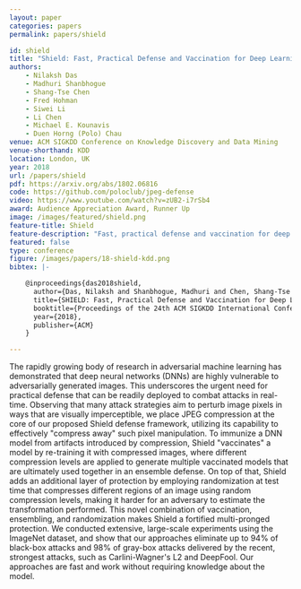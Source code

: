 ```yaml
---
layout: paper
categories: papers
permalink: papers/shield

id: shield
title: "Shield: Fast, Practical Defense and Vaccination for Deep Learning using JPEG Compression"
authors: 
    - Nilaksh Das
    - Madhuri Shanbhogue
    - Shang-Tse Chen
    - Fred Hohman
    - Siwei Li
    - Li Chen
    - Michael E. Kounavis
    - Duen Horng (Polo) Chau
venue: ACM SIGKDD Conference on Knowledge Discovery and Data Mining
venue-shorthand: KDD
location: London, UK
year: 2018
url: /papers/shield
pdf: https://arxiv.org/abs/1802.06816
code: https://github.com/poloclub/jpeg-defense
video: https://www.youtube.com/watch?v=zUB2-i7rSb4
award: Audience Appreciation Award, Runner Up
image: /images/featured/shield.png
feature-title: Shield
feature-description: "Fast, practical defense and vaccination for deep learning using JPEG compression"
featured: false
type: conference
figure: /images/papers/18-shield-kdd.png
bibtex: |-

    @inproceedings{das2018shield,
      author={Das, Nilaksh and Shanbhogue, Madhuri and Chen, Shang-Tse and Hohman, Fred and Li, Siwei and Chen, Li and Kounavis, Michael E. and Chau, Duen Horng},
      title={SHIELD: Fast, Practical Defense and Vaccination for Deep Learning Using JPEG Compression},
      booktitle={Proceedings of the 24th ACM SIGKDD International Conference on Knowledge Discovery \& Data Mining (KDD)},
      year={2018},
      publisher={ACM}
    } 

---
```


The rapidly growing body of research in adversarial machine learning has demonstrated that deep neural networks (DNNs) are highly vulnerable to adversarially generated images.
This underscores the urgent need for practical defense that can be readily deployed to combat attacks in real-time.
Observing that many attack strategies aim to perturb image pixels in ways that are visually imperceptible, we place JPEG compression at the core of our proposed Shield defense framework, utilizing its capability to effectively "compress away" such pixel manipulation.
To immunize a DNN model from artifacts introduced by compression, Shield "vaccinates" a model by re-training it with compressed images, where different compression levels are applied to generate multiple vaccinated models that are ultimately used together in an ensemble defense.
On top of that, Shield adds an additional layer of protection by employing randomization at test time that compresses different regions of an image using random compression levels, making it harder for an adversary to estimate the transformation performed.
This novel combination of vaccination, ensembling, and randomization makes Shield a fortified multi-pronged protection.
We conducted extensive, large-scale experiments using the ImageNet dataset, and show that our approaches eliminate up to 94% of black-box attacks and 98% of gray-box attacks delivered by the recent, strongest attacks, such as Carlini-Wagner's L2 and DeepFool.
Our approaches are fast and work without requiring knowledge about the model.
